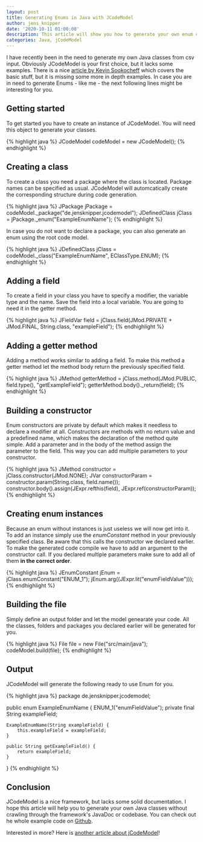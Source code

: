 ```yaml
---
layout: post
title: Generating Enums in Java with JCodeModel
author: jens_knipper
date: '2020-10-11 01:00:00'
description: This article will show you how to generate your own enum classes with jCodeModel. A framework to generate java classes.
categories: Java, jCodeModel
---
```

I have recently been in the need to generate my own Java classes from csv input.
Obviously JCodeModel is your first choice, but it lacks some examples. 
There is a nice [article by Kevin Sookocheff](https://sookocheff.com/post/java/generating-java-with-jcodemodel/) which covers the basic stuff, but it is missing some more in depth examples.
In case you are in need to generate Enums - like me - the next following lines might be interesting for you.

## Getting started

To get started you have to create an instance of JCodeModel. You will need this object to generate your classes.

{% highlight java %}
    JCodeModel codeModel = new JCodeModel();
{% endhighlight %}

## Creating a class

To create a class you need a package where the class is located. Package names can be specified as usual. 
JCodeModel will automcatically create the corresponding structure during code generation.

{% highlight java %}
    JPackage jPackage = codeModel._package("de.jensknipper.jcodemodel");
    JDefinedClass jClass = jPackage._enum("ExampleEnumName");
{% endhighlight %}

In case you do not want to declare a package, you can also generate an enum using the root code model.

{% highlight java %}
    JDefinedClass jClass = codeModel._class("ExampleEnumName", EClassType.ENUM);
{% endhighlight %}

## Adding a field

To create a field in your class you have to specify a modifier, the variable type and the name. 
Save the field into a local variable. 
You are going to need it in the getter method.

{% highlight java %}
    JFieldVar field = jClass.field(JMod.PRIVATE + JMod.FINAL, String.class, "exampleField");
{% endhighlight %}

## Adding a getter method

Adding a method works similar to adding a field. 
To make this method a getter method let the method body return the previously specified field.

{% highlight java %}
    JMethod getterMethod = jClass.method(JMod.PUBLIC, field.type(), "getExampleField");
    getterMethod.body()._return(field);
{% endhighlight %}

## Building a constructor

Enum constructors are private by default which makes it needless to declare a modifier at all. 
Constructors are methods with no return value and a predefined name, which makes the declaration of the method quite simple.
Add a parameter and in the body of the method assign the parameter to the field.
This way you can add multiple parameters to your constructor.

{% highlight java %}
    JMethod constructor = jClass.constructor(JMod.NONE);
    JVar constructorParam = constructor.param(String.class, field.name());
    constructor.body().assign(JExpr.refthis(field), JExpr.ref(constructorParam));
{% endhighlight %}

## Creating enum instances

Because an enum without instances is just useless we will now get into it.
To add an instance simply use the _enumConstant_ method in your previously specified class. 
Be aware that this calls the constructor we declared earlier.
To make the generated code compile we have to add an argument to the constructor call.
If you declared multiple parameters make sure to add all of them **in the correct order**.

{% highlight java %}
    JEnumConstant jEnum = jClass.enumConstant("ENUM_1");
    jEnum.arg((JExpr.lit("enumFieldValue")));
{% endhighlight %}

## Building the file

Simply define an output folder and let the model genearate your code.
All the classes, folders and packages you declared earlier will be generated for you.

{% highlight java %}
    File file = new File("src/main/java");
    codeModel.build(file);
{% endhighlight %}

## Output

JCodeModel will generate the following ready to use Enum for you.


{% highlight java %}
package de.jensknipper.jcodemodel;

public enum ExampleEnumName {
    ENUM_1("enumFieldValue");
    private final String exampleField;

    ExampleEnumName(String exampleField) {
        this.exampleField = exampleField;
    }

    public String getExampleField() {
        return exampleField;
    }
}
{% endhighlight %}

## Conclusion

JCodeModel is a nice framework, but lacks some solid documentation. 
I hope this article will help you to generate your own Java classes without crawling through the framework's JavaDoc or codebase.
You can check out he whole example code on [Github](https://gist.github.com/JensKnipper/2a267325faad1e3fa4f490d36cb2330a).

Interested in more? Here is [another article about jCodeModel](../dealing-with-generic-fields-in-jcodemodel)!